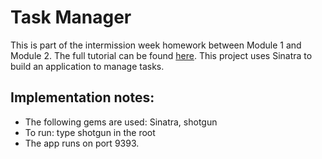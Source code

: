 # Task Manager
This is part of the intermission week homework between Module 1 and Module 2. The full tutorial can be found [here](https://github.com/turingschool/curriculum/blob/master/source/projects/task_manager.markdown). This project uses Sinatra to build an application to manage tasks.

## Implementation notes:
* The following gems are used: Sinatra, shotgun
* To run: type shotgun in the root
* The app runs on port 9393.
